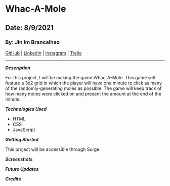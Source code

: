 # Whac-A-Mole

## Date: 8/9/2021

### By: Jin Im Brancalhao

[GitHub](https://github.com/jinimbrancalhao) | [LinkedIn](https://www.linkedin.com/in/jin-im-826a6b215/) | [Instagram](https://www.instagram.com/jinnybphoto/) |
[Trello](https://trello.com/b/W2Qa3IRb/whac-a-mole)

---

**_Description_**

For this project, I will be making the game Whac-A-Mole. This game will feature a 3x2 grid in which the player will have one minute to click as many of the randomly-generating moles as possible. The game will keep track of how many moles were clicked on and present the amount at the end of the minute.

**_Technologies Used_**

- HTML
- CSS
- JavaScript

**_Getting Started_**

This project will be accessible through Surge.

**_Screenshots_**

**_Future Updates_**

**_Credits_**
